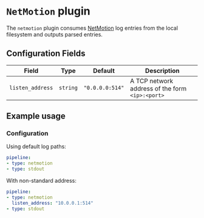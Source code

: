 # `NetMotion` plugin

The `netmotion` plugin consumes [NetMotion](https://www.netmotionsoftware.com/) log entries from the local filesystem and outputs parsed entries.

## Configuration Fields

| Field | Type | Default | Description |
| --- | --- |--- | --- |
| `listen_address` | `string` | `"0.0.0.0:514"` | A TCP network address of the form `<ip>:<port>` |


## Example usage

### Configuration

Using default log paths:

```yaml
pipeline:
- type: netmotion
- type: stdout

```

With non-standard address:

```yaml
pipeline:
- type: netmotion
  listen_address: "10.0.0.1:514"
- type: stdout

```
